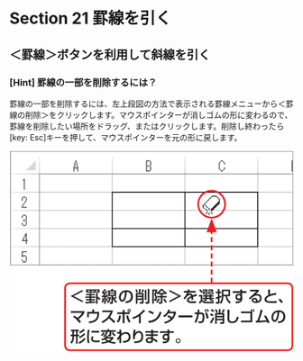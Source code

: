 # Section 21 罫線を引く

## ＜罫線＞ボタンを利用して斜線を引く

### [Hint] 罫線の一部を削除するには？

罫線の一部を削除するには、左上段図の方法で表示される罫線メニューから＜罫線の削除＞をクリックします。マウスポインターが消しゴムの形に変わるので、罫線を削除したい場所をドラッグ、またはクリックします。削除し終わったら[key: Esc]キーを押して、マウスポインターを元の形に戻します。

![hint](005.png)
